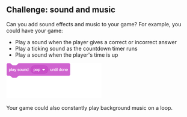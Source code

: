 ## Challenge: sound and music

Can you add sound effects and music to your game? For example, you could have your game:

+ Play a sound when the player gives a correct or incorrect answer
+ Play a ticking sound as the countdown timer runs
+ Play a sound when the player's time is up

![blocks_1546522097_363168](images/blocks_1546522097_363168.png)

Your game could also constantly play background music on a loop.